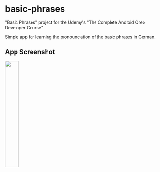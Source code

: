# basic-phrases
"Basic Phrases" project for the Udemy's "The Complete Android Oreo Developer Course" 

Simple app for learning the pronounciation of the basic phrases in German.

## App Screenshot

<img src="https://user-images.githubusercontent.com/33599053/66716293-64b1dc80-edcc-11e9-8a67-760271b59e7d.png" width=30% height=30%> 
